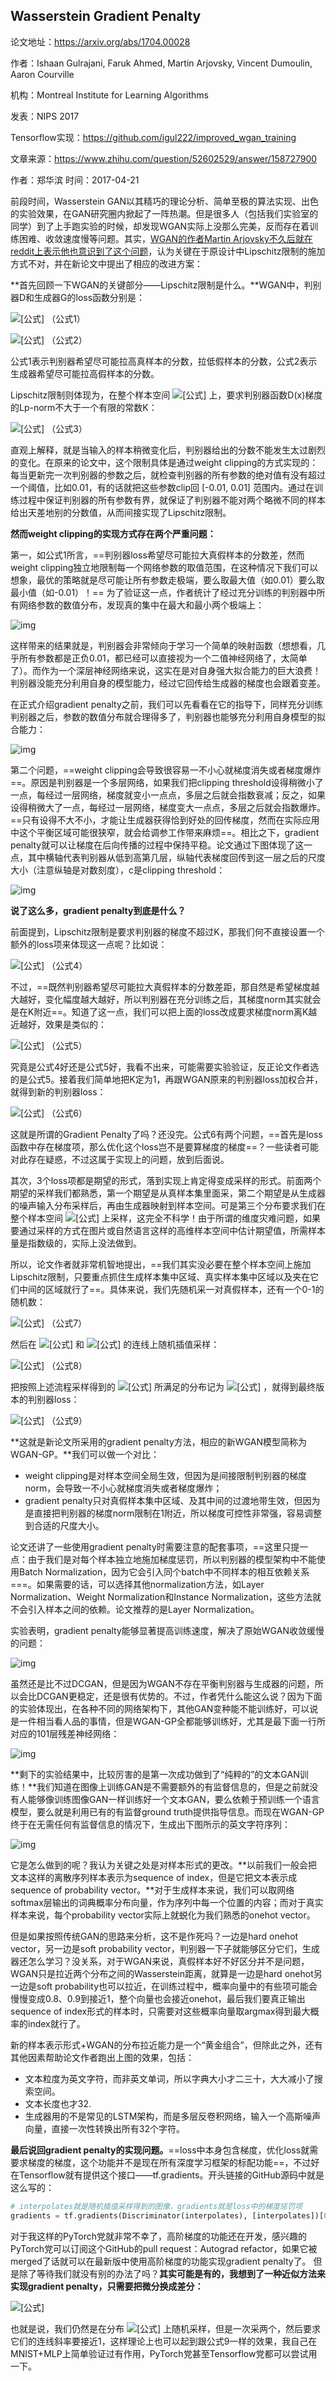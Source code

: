 ## Wasserstein Gradient Penalty

论文地址：https://arxiv.org/abs/1704.00028 

作者：Ishaan Gulrajani, Faruk Ahmed, Martin Arjovsky, Vincent Dumoulin, Aaron Courville

机构：Montreal Institute for Learning Algorithms

发表：NIPS 2017

Tensorflow实现：https://github.com/igul222/improved_wgan_training 



文章来源：https://www.zhihu.com/question/52602529/answer/158727900

作者：郑华滨  时间：2017-04-21

前段时间，Wasserstein  GAN以其精巧的理论分析、简单至极的算法实现、出色的实验效果，在GAN研究圈内掀起了一阵热潮。但是很多人（包括我们实验室的同学）到了上手跑实验的时候，却发现WGAN实际上没那么完美，反而存在着训练困难、收敛速度慢等问题。其实，[WGAN的作者Martin Arjovsky不久后就在reddit上表示他也意识到了这个问题](https://link.zhihu.com/?target=https%3A//www.reddit.com/r/MachineLearning/comments/5zd4c0/d_survey_whats_the_most_stable_regiment_for/dexfhxu/%3Futm_content%3Dpermalink%26utm_medium%3Dfront%26utm_source%3Dreddit%26utm_name%3DMachineLearning)，认为关键在于原设计中Lipschitz限制的施加方式不对，并在新论文中提出了相应的改进方案：

**首先回顾一下WGAN的关键部分——Lipschitz限制是什么。**WGAN中，判别器D和生成器G的loss函数分别是：

![[公式]](https://www.zhihu.com/equation?tex=L%28D%29+%3D+-%5Cmathbb%7BE%7D_%7Bx%5Csim+P_r%7D%5BD%28x%29%5D+%2B+%5Cmathbb%7BE%7D_%7Bx%5Csim+P_g%7D%5BD%28x%29%5D) （公式1）

![[公式]](https://www.zhihu.com/equation?tex=L%28G%29+%3D+-+%5Cmathbb%7BE%7D_%7Bx%5Csim+P_g%7D%5BD%28x%29%5D)  （公式2）

公式1表示判别器希望尽可能拉高真样本的分数，拉低假样本的分数，公式2表示生成器希望尽可能拉高假样本的分数。

Lipschitz限制则体现为，在整个样本空间 ![[公式]](https://www.zhihu.com/equation?tex=%5Cmathcal%7BX%7D)  上，要求判别器函数D(x)梯度的Lp-norm不大于一个有限的常数K：

![[公式]](https://www.zhihu.com/equation?tex=%7C%7C+%5Cnabla+_x+D%28x%29+%7C%7C_p+%5Cleq+K+%5Ctext%7B%2C+%7D+%5Cforall+x+%5Cin+%5Cmathcal%7BX%7D)  （公式3）

直观上解释，就是当输入的样本稍微变化后，判别器给出的分数不能发生太过剧烈的变化。在原来的论文中，这个限制具体是通过weight clipping的方式实现的：每当更新完一次判别器的参数之后，就检查判别器的所有参数的绝对值有没有超过一个阈值，比如0.01，有的话就把这些参数clip回 [-0.01, 0.01] 范围内。通过在训练过程中保证判别器的所有参数有界，就保证了判别器不能对两个略微不同的样本给出天差地别的分数值，从而间接实现了Lipschitz限制。

**然而weight clipping的实现方式存在两个严重问题：**

第一，如公式1所言，==判别器loss希望尽可能拉大真假样本的分数差，然而weight clipping独立地限制每一个网络参数的取值范围，在这种情况下我们可以想象，最优的策略就是尽可能让所有参数走极端，要么取最大值（如0.01）要么取最小值（如-0.01）！== 为了验证这一点，作者统计了经过充分训练的判别器中所有网络参数的数值分布，发现真的集中在最大和最小两个极端上：

![img](https://pic3.zhimg.com/50/v2-7a3aedf9fa60ce660bff9f03935d8f15_hd.jpg)

这样带来的结果就是，判别器会非常倾向于学习一个简单的映射函数（想想看，几乎所有参数都是正负0.01，都已经可以直接视为一个二值神经网络了，太简单了）。而作为一个深层神经网络来说，这实在是对自身强大拟合能力的巨大浪费！判别器没能充分利用自身的模型能力，经过它回传给生成器的梯度也会跟着变差。

在正式介绍gradient penalty之前，我们可以先看看在它的指导下，同样充分训练判别器之后，参数的数值分布就合理得多了，判别器也能够充分利用自身模型的拟合能力：

![img](https://pic3.zhimg.com/50/v2-27afb895eea82f5392b19ca770865b96_hd.jpg)

第二个问题，==weight clipping会导致很容易一不小心就梯度消失或者梯度爆炸==。原因是判别器是一个多层网络，如果我们把clipping threshold设得稍微小了一点，每经过一层网络，梯度就变小一点点，多层之后就会指数衰减；反之，如果设得稍微大了一点，每经过一层网络，梯度变大一点点，多层之后就会指数爆炸。==只有设得不大不小，才能让生成器获得恰到好处的回传梯度，然而在实际应用中这个平衡区域可能很狭窄，就会给调参工作带来麻烦==。相比之下，gradient penalty就可以让梯度在后向传播的过程中保持平稳。论文通过下图体现了这一点，其中横轴代表判别器从低到高第几层，纵轴代表梯度回传到这一层之后的尺度大小（注意纵轴是对数刻度），c是clipping threshold：

![img](https://pic4.zhimg.com/50/v2-34114a10c56518d606c1b5dd77f64585_hd.jpg)

**说了这么多，gradient penalty到底是什么？**

前面提到，Lipschitz限制是要求判别器的梯度不超过K，那我们何不直接设置一个额外的loss项来体现这一点呢？比如说： 

![[公式]](https://www.zhihu.com/equation?tex=ReLU%5B+%7C%7C+%5Cnabla_x+D%28x%29+%7C%7C_p+-+K+%5D)  （公式4）

不过，==既然判别器希望尽可能拉大真假样本的分数差距，那自然是希望梯度越大越好，变化幅度越大越好，所以判别器在充分训练之后，其梯度norm其实就会是在K附近==。知道了这一点，我们可以把上面的loss改成要求梯度norm离K越近越好，效果是类似的：

![[公式]](https://www.zhihu.com/equation?tex=+%5B+%7C%7C+%5Cnabla_x+D%28x%29+%7C%7C_p+-+K+%5D%5E2)  （公式5）

究竟是公式4好还是公式5好，我看不出来，可能需要实验验证，反正论文作者选的是公式5。接着我们简单地把K定为1，再跟WGAN原来的判别器loss加权合并，就得到新的判别器loss：

![[公式]](https://www.zhihu.com/equation?tex=L%28D%29+%3D+-%5Cmathbb%7BE%7D_%7Bx%5Csim+P_r%7D%5BD%28x%29%5D+%2B+%5Cmathbb%7BE%7D_%7Bx%5Csim+P_g%7D%5BD%28x%29%5D+%2B+%5Clambda+%5Cmathbb%7BE%7D_%7Bx+%5Csim+%5Cmathcal%7BX%7D%7D+%5B+%7C%7C+%5Cnabla_x+D%28x%29+%7C%7C_p+-+1+%5D%5E2)  （公式6）

这就是所谓的Gradient Penalty了吗？还没完。公式6有两个问题，==首先是loss函数中存在梯度项，那么优化这个loss岂不是要算梯度的梯度==？一些读者可能对此存在疑惑，不过这属于实现上的问题，放到后面说。

其次，3个loss项都是期望的形式，落到实现上肯定得变成采样的形式。前面两个期望的采样我们都熟悉，第一个期望是从真样本集里面采，第二个期望是从生成器的噪声输入分布采样后，再由生成器映射到样本空间。可是第三个分布要求我们在整个样本空间 ![[公式]](https://www.zhihu.com/equation?tex=%5Cmathcal%7BX%7D) 上采样，这完全不科学！由于所谓的维度灾难问题，如果要通过采样的方式在图片或自然语言这样的高维样本空间中估计期望值，所需样本量是指数级的，实际上没法做到。

所以，论文作者就非常机智地提出，==我们其实没必要在整个样本空间上施加Lipschitz限制，只要重点抓住生成样本集中区域、真实样本集中区域以及夹在它们中间的区域就行了==。具体来说，我们先随机采一对真假样本，还有一个0-1的随机数：

![[公式]](https://www.zhihu.com/equation?tex=x_r+%5Csim+P_r%2C+x_g+%5Csim+P_g%2C+%5Cepsilon+%5Csim+Uniform%5B0%2C+1%5D) （公式7）

然后在 ![[公式]](https://www.zhihu.com/equation?tex=x_r) 和 ![[公式]](https://www.zhihu.com/equation?tex=x_g) 的连线上随机插值采样：

![[公式]](https://www.zhihu.com/equation?tex=%5Chat+x+%3D+%5Cepsilon+x_r+%2B+%281+-+%5Cepsilon%29+x_g)  （公式8）

把按照上述流程采样得到的 ![[公式]](https://www.zhihu.com/equation?tex=%5Chat+x) 所满足的分布记为 ![[公式]](https://www.zhihu.com/equation?tex=P_%7B%5Chat+x%7D) ，就得到最终版本的判别器loss：

![[公式]](https://www.zhihu.com/equation?tex=L%28D%29+%3D+-%5Cmathbb%7BE%7D_%7Bx%5Csim+P_r%7D%5BD%28x%29%5D+%2B+%5Cmathbb%7BE%7D_%7Bx%5Csim+P_g%7D%5BD%28x%29%5D+%2B+%5Clambda+%5Cmathbb%7BE%7D_%7Bx+%5Csim+%5Cmathcal%7BP_%7B%5Chat+x%7D%7D%7D+%5B+%7C%7C+%5Cnabla_x+D%28x%29+%7C%7C_p+-+1+%5D%5E2)  （公式9）

**这就是新论文所采用的gradient penalty方法，相应的新WGAN模型简称为WGAN-GP。**我们可以做一个对比：

- weight clipping是对样本空间全局生效，但因为是间接限制判别器的梯度norm，会导致一不小心就梯度消失或者梯度爆炸；
- gradient penalty只对真假样本集中区域、及其中间的过渡地带生效，但因为是直接把判别器的梯度norm限制在1附近，所以梯度可控性非常强，容易调整到合适的尺度大小。

论文还讲了一些使用gradient penalty时需要注意的配套事项，==这里只提一点：由于我们是对每个样本独立地施加梯度惩罚，所以判别器的模型架构中不能使用Batch Normalization，因为它会引入同个batch中不同样本的相互依赖关系===。如果需要的话，可以选择其他normalization方法，如Layer Normalization、Weight Normalization和Instance Normalization，这些方法就不会引入样本之间的依赖。论文推荐的是Layer Normalization。

实验表明，gradient penalty能够显著提高训练速度，解决了原始WGAN收敛缓慢的问题：

![img](https://pic1.zhimg.com/50/v2-5b01ef93f60a14e7fa10dbea2b620627_hd.jpg)

虽然还是比不过DCGAN，但是因为WGAN不存在平衡判别器与生成器的问题，所以会比DCGAN更稳定，还是很有优势的。不过，作者凭什么能这么说？因为下面的实验体现出，在各种不同的网络架构下，其他GAN变种能不能训练好，可以说是一件相当看人品的事情，但是WGAN-GP全都能够训练好，尤其是最下面一行所对应的101层残差神经网络：

![img](https://pic4.zhimg.com/50/v2-e0a3d86ccfa101a4d3fee1c0cef96a81_hd.jpg)

**剩下的实验结果中，比较厉害的是第一次成功做到了“纯粹的”的文本GAN训练！**我们知道在图像上训练GAN是不需要额外的有监督信息的，但是之前就没有人能够像训练图像GAN一样训练好一个文本GAN，要么依赖于预训练一个语言模型，要么就是利用已有的有监督ground truth提供指导信息。而现在WGAN-GP终于在无需任何有监督信息的情况下，生成出下图所示的英文字符序列：

![img](https://pic1.zhimg.com/50/v2-33c3af150f9bd52485b800948d3cb700_hd.jpg)

它是怎么做到的呢？我认为关键之处是对样本形式的更改。**以前我们一般会把文本这样的离散序列样本表示为sequence of index，但是它把文本表示成sequence of probability vector。**对于生成样本来说，我们可以取网络softmax层输出的词典概率分布向量，作为序列中每一个位置的内容；而对于真实样本来说，每个probability vector实际上就蜕化为我们熟悉的onehot vector。

但是如果按照传统GAN的思路来分析，这不是作死吗？一边是hard onehot vector，另一边是soft probability vector，判别器一下子就能够区分它们，生成器还怎么学习？没关系，对于WGAN来说，真假样本好不好区分并不是问题，WGAN只是拉近两个分布之间的Wasserstein距离，就算是一边是hard onehot另一边是soft probability也可以拉近，在训练过程中，概率向量中的有些项可能会慢慢变成0.8、0.9到接近1，整个向量也会接近onehot，最后我们要真正输出sequence of index形式的样本时，只需要对这些概率向量取argmax得到最大概率的index就行了。

新的样本表示形式+WGAN的分布拉近能力是一个“黄金组合”，但除此之外，还有其他因素帮助论文作者跑出上图的效果，包括：

- 文本粒度为英文字符，而非英文单词，所以字典大小才二三十，大大减小了搜索空间。
- 文本长度也才32.
- 生成器用的不是常见的LSTM架构，而是多层反卷积网络，输入一个高斯噪声向量，直接一次性转换出所有32个字符。

**最后说回gradient penalty的实现问题。**==loss中本身包含梯度，优化loss就需要求梯度的梯度，这个功能并不是现在所有深度学习框架的标配功能==，不过好在Tensorflow就有提供这个接口——tf.gradients。开头链接的GitHub源码中就是这么写的：

```python
# interpolates就是随机插值采样得到的图像，gradients就是loss中的梯度惩罚项
gradients = tf.gradients(Discriminator(interpolates), [interpolates])[0]
```

对于我这样的PyTorch党就非常不幸了，高阶梯度的功能还在开发，感兴趣的PyTorch党可以订阅这个GitHub的pull request：Autograd refactor，如果它被merged了话就可以在最新版中使用高阶梯度的功能实现gradient penalty了。  但是除了等待我们就没有别的办法了吗？**其实可能是有的，我想到了一种近似方法来实现gradient penalty，只需要把微分换成差分：**

![[公式]](https://www.zhihu.com/equation?tex=L%28D%29+%3D+-%5Cmathbb%7BE%7D_%7Bx%5Csim+P_r%7D%5BD%28x%29%5D+%2B+%5Cmathbb%7BE%7D_%7Bx%5Csim+P_g%7D%5BD%28x%29%5D+%2B+%5Clambda+%5Cmathbb%7BE%7D_%7Bx_1+%5Csim+%5Cmathcal%7BP_%7B%5Chat+x%7D%7D%2C+%5C+x_2+%5Csim+%5Cmathcal%7BP_%7B%5Chat+x%7D%7D%7D+%5B+%5Cfrac%7B%7CD%28x_1%29+-D%28x_2%29%7C%7D%7B+%7C%7C+x_1+-+x_2+%7C%7C_p+%7D+-+1%5D%5E2)  

也就是说，我们仍然是在分布 ![[公式]](https://www.zhihu.com/equation?tex=P_%7B%5Chat+x%7D) 上随机采样，但是一次采两个，然后要求它们的连线斜率要接近1，这样理论上也可以起到跟公式9一样的效果，我自己在MNIST+MLP上简单验证过有作用，PyTorch党甚至Tensorflow党都可以尝试用一下。

